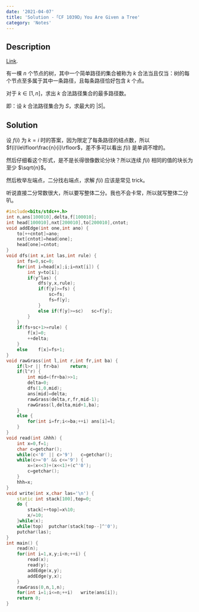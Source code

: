 ```yaml
---
date: '2021-04-07'
title: 'Solution -「CF 1039D」You Are Given a Tree'
category: 'Notes'
---
```


## Description

[Link](http://codeforces.com/problemset/problem/1039/D).

有一棵 $n$ 个节点的树，其中一个简单路径的集合被称为 $k$ 合法当且仅当：树的每个节点至多属于其中一条路径，且每条路径恰好包含 $k$ 个点。

对于 $k\in [1,n]$，求出 $k$ 合法路径集合的最多路径数。

即：设 $k$ 合法路径集合为 $S$，求最大的 $|S|$。

## Solution

设 $f(i)$ 为 $k=i$ 时的答案，因为限定了每条路径的结点数，所以 $f(i)\le\lfloor\frac{n}{i}\rfloor$，差不多可以看出 $f(i)$ 是单调不增的。

然后仔细看这个形式，是不是长得很像数论分块？所以连续 $f(i)$ 相同的值的块长为至少 $\sqrt{n}$。

然后枚举左端点，二分找右端点，求解 $f(i)$ 应该是常见 trick。

听说直接二分常数很大，所以要写整体二分。我也不会卡常，所以就写整体二分叭。

```cpp
#include<bits/stdc++.h>
int n,ans[100010],delta,f[100010];
int head[100010],nxt[200010],to[200010],cntot;
void addEdge(int one,int ano) {
	to[++cntot]=ano;
	nxt[cntot]=head[one];
	head[one]=cntot;
}
void dfs(int x,int las,int rule) {
	int fs=0,sc=0;
	for(int i=head[x];i;i=nxt[i]) {
		int y=to[i];
		if(y^las) {
			dfs(y,x,rule);
			if(f[y]>=fs) {
				sc=fs;
				fs=f[y];
			}
			else if(f[y]>=sc)	sc=f[y];
		}
	}
	if(fs+sc+1>=rule) {
		f[x]=0;
		++delta;
	}
	else	f[x]=fs+1;
}
void rawGrass(int l,int r,int fr,int ba) {
	if(l>r || fr>ba)	return;
	if(l^r) {
		int mid=(fr+ba)>>1;
		delta=0;
		dfs(1,0,mid);
		ans[mid]=delta;
		rawGrass(delta,r,fr,mid-1);
		rawGrass(l,delta,mid+1,ba);
	}
	else {
		for(int i=fr;i<=ba;++i)	ans[i]=l;
	}
}
void read(int &hhh) {
	int x=0,f=1;
	char c=getchar();
	while(c<'0' || c>'9')	c=getchar();
	while(c>='0' && c<='9') {
		x=(x<<3)+(x<<1)+(c^'0');
		c=getchar();
	}
	hhh=x;
}
void write(int x,char las='\n') {
	static int stack[100],top=0;
	do {
		stack[++top]=x%10;
		x/=10;
	}while(x);
	while(top)	putchar(stack[top--]^'0');
	putchar(las);
}
int main() {
	read(n);
	for(int i=1,x,y;i<n;++i) {
		read(x);
		read(y);
		addEdge(x,y);
		addEdge(y,x);
	}
	rawGrass(0,n,1,n);
	for(int i=1;i<=n;++i)	write(ans[i]);
	return 0;
}
```